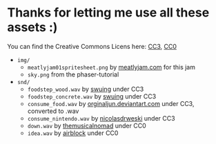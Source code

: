 # Thanks for letting me use all these assets :)
You can find the Creative Commons Licens here: [CC3](http://creativecommons.org/licenses/by/3.0/), [CC0](http://creativecommons.org/publicdomain/zero/1.0/)
- `img/`
  - `meatlyjam01spritesheet.png` by [meatlyjam.com](https://www.meatlyjam.com) for this jam
  - `sky.png` from the phaser-tutorial
- `snd/`
  - `foodstep_wood.wav` by [swuing](https://www.freesound.org/people/swuing/sounds/38876/) under CC3
  - `foodstep_concrete.wav` by [swuing](https://www.freesound.org/people/swuing/sounds/38873/) under CC3
  - `consume_food.wav` by [orginaljun.deviantart.com](https://www.freesound.org/people/orginaljun/sounds/152313/) under CC3, converted to .wav
  - `consume_nintendo.wav` by [nicolasdrweski](https://www.freesound.org/people/nicolasdrweski/sounds/248050/) under CC3
  - `down.wav` by [themusicalnomad](https://www.freesound.org/people/themusicalnomad/sounds/253886/) under CC0
  - `idea.wav` by [airblock](https://www.freesound.org/people/airblock/sounds/268204/) under CC0
  
  
  